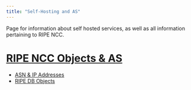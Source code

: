 ```yaml
---
title: "Self-Hosting and AS"
---
```


Page for information about self hosted services, as well as all information
pertaining to RIPE NCC.

# [RIPE NCC Objects & AS](ripe_as) 

- [ASN & IP Addresses](ripe_as#asn-ip-addresses) 
- [RIPE DB Objects](ripe_as#ripe-db-objects) 
